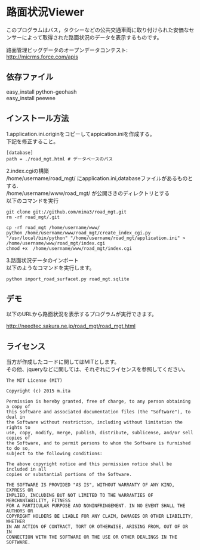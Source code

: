 路面状況Viewer
==========
このプログラムはバス，タクシーなどの公共交通車両に取り付けられた安価なセンサーによって取得された路面状況のデータを表示するものです。  

路面管理ビッグデータのオープンデータコンテスト:  
http://micrms.force.com/apis


依存ファイル
-------------
easy_install python-geohash  
easy_install peewee  

インストール方法
-----------------
1.application.ini.originをコピーしてappication.iniを作成する。  
下記を修正すること。  

    [database]
    path = ./road_mgt.html # データべースのパス

2.index.cgiの構築  
/home/username/road_mgt/ にapplication.ini,databaseファイルがあるものとする.  
/home/username/www/road_mgt/ が公開さきのディレクトリとする  
以下のコマンドを実行

    git clone git://github.com/mima3/road_mgt.git 
    rm -rf road_mgt/.git

    cp -rf road_mgt /home/username/www/
    python /home/username/www/road_mgt/create_index_cgi.py "/usr/local/bin/python" "/home/username/road_mgt/application.ini" > /home/username/www/road_mgt/index.cgi
    chmod +x  /home/username/www/road_mgt/index.cgi

3.路面状況データのインポート  
以下のようなコマンドを実行します。  

    python import_road_surfacet.py road_mgt.sqlite



デモ
--------------------
以下のURLから路面状況を表示するプログラムが実行できます。  

http://needtec.sakura.ne.jp/road_mgt/road_mgt.html


ライセンス
-------------
当方が作成したコードに関してはMITとします。  
その他、jqueryなどに関しては、それぞれにライセンスを参照してください。

    The MIT License (MIT)

    Copyright (c) 2015 m.ita

    Permission is hereby granted, free of charge, to any person obtaining a copy of
    this software and associated documentation files (the "Software"), to deal in
    the Software without restriction, including without limitation the rights to
    use, copy, modify, merge, publish, distribute, sublicense, and/or sell copies of
    the Software, and to permit persons to whom the Software is furnished to do so,
    subject to the following conditions:

    The above copyright notice and this permission notice shall be included in all
    copies or substantial portions of the Software.

    THE SOFTWARE IS PROVIDED "AS IS", WITHOUT WARRANTY OF ANY KIND, EXPRESS OR
    IMPLIED, INCLUDING BUT NOT LIMITED TO THE WARRANTIES OF MERCHANTABILITY, FITNESS
    FOR A PARTICULAR PURPOSE AND NONINFRINGEMENT. IN NO EVENT SHALL THE AUTHORS OR
    COPYRIGHT HOLDERS BE LIABLE FOR ANY CLAIM, DAMAGES OR OTHER LIABILITY, WHETHER
    IN AN ACTION OF CONTRACT, TORT OR OTHERWISE, ARISING FROM, OUT OF OR IN
    CONNECTION WITH THE SOFTWARE OR THE USE OR OTHER DEALINGS IN THE SOFTWARE.

